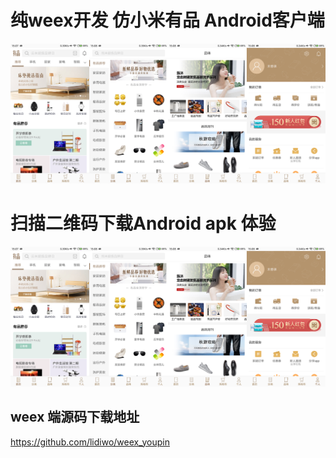 # 纯weex开发 仿小米有品 Android客户端

![](https://github.com/lidiwo/weex_youpin/blob/master/image.png)

# 扫描二维码下载Android apk 体验

![](https://github.com/lidiwo/weex_youpin/blob/master/image.png)

## weex 端源码下载地址

https://github.com/lidiwo/weex_youpin
